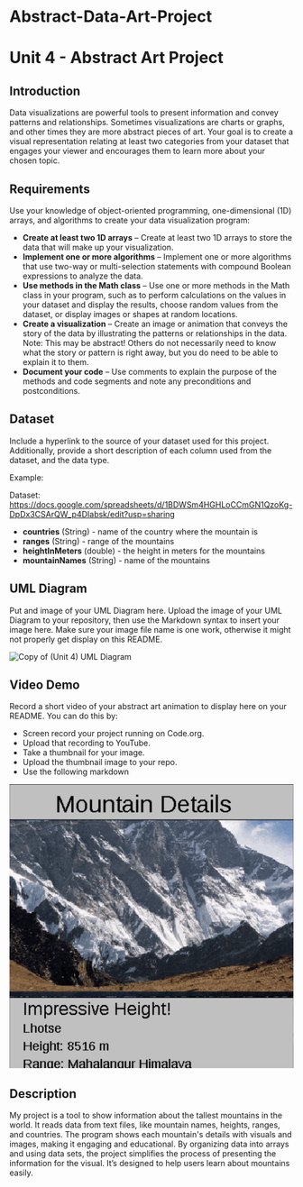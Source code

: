 # Abstract-Data-Art-Project

# Unit 4 - Abstract Art Project

## Introduction

Data visualizations are powerful tools to present information and convey patterns and relationships. Sometimes visualizations are charts or graphs, and other times they are more abstract pieces of art. Your goal is to create a visual representation relating at least two categories from your dataset that engages your viewer and encourages them to learn more about your chosen topic.

## Requirements

Use your knowledge of object-oriented programming, one-dimensional (1D) arrays, and algorithms to create your data visualization program:

- **Create at least two 1D arrays** – Create at least two 1D arrays to store the data that will make up your visualization.
- **Implement one or more algorithms** – Implement one or more algorithms that use two-way or multi-selection statements with compound Boolean expressions to analyze the data.
- **Use methods in the Math class** – Use one or more methods in the Math class in your program, such as to perform calculations on the values in your dataset and display the results, choose random values from the dataset, or display images or shapes at random locations.
- **Create a visualization** – Create an image or animation that conveys the story of the data by illustrating the patterns or relationships in the data.
  Note: This may be abstract! Others do not necessarily need to know what the story or pattern is right away, but you do need to be able to explain it to them.
- **Document your code** – Use comments to explain the purpose of the methods and code segments and note any preconditions and postconditions.

## Dataset

Include a hyperlink to the source of your dataset used for this project. Additionally, provide a short description of each column used from the dataset, and the data type.

Example:

Dataset: https://docs.google.com/spreadsheets/d/1BDWSm4HGHLoCCmGN1QzoKg-DpDx3CSArQW_p4DIabsk/edit?usp=sharing 

- **countries** (String) - name of the country where the mountain is
- **ranges** (String) - range of the mountains
- **heightInMeters** (double) - the height in meters for the mountains
-  **mountainNames** (String) - name of the mountains 
  

## UML Diagram

Put and image of your UML Diagram here. Upload the image of your UML Diagram to your repository, then use the Markdown syntax to insert your image here. Make sure your image file name is one work, otherwise it might not properly get display on this README.

![Copy of (Unit 4) UML Diagram](https://github.com/user-attachments/assets/84de2edb-fddb-4821-95c0-2a6fcc9573d0)


## Video Demo

Record a short video of your abstract art animation to display here on your README. You can do this by:

- Screen record your project running on Code.org.
- Upload that recording to YouTube.
- Take a thumbnail for your image.
- Upload the thumbnail image to your repo.
- Use the following markdown


[![Thumbnail for my projet](thumbnail.png)](https://youtube.com/shorts/If8aeRxcLh4)

## Description

My project is a tool to show information about the tallest mountains in the world. It reads data from text files, like mountain names, heights, ranges, and countries. The program shows each mountain's details with visuals and images, making it engaging and educational. By organizing data into arrays and using data sets, the project simplifies the process of presenting the information for the visual. It’s designed to help users learn about mountains easily.
